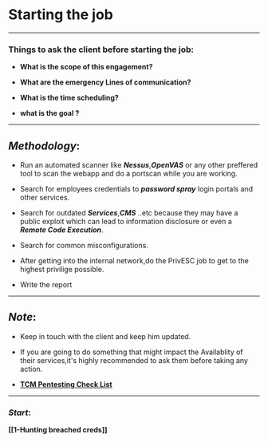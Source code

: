 # Starting the job
---
### Things to ask the client before starting the job:
-  **What is the scope of this engagement?**
- **What are the emergency Lines of communication?**

- **What is the time scheduling?**
- **what is the goal ?**
---
## ***Methodology***:
- Run an automated scanner like ***Nessus***,***OpenVAS*** or any other preffered tool to scan the webapp and do a portscan while you are working.

- Search for employees credentials to ***password spray*** login portals and other services.
- Search for outdated ***Services***,***CMS*** ..etc because they may have a public exploit which can lead to information disclosure or even a ***Remote Code Execution***.
- Search for common misconfigurations.
- After getting into the internal network,do the PrivESC job to get to the highest privilige possible.
- Write the report
---
## ***Note***:
- Keep in touch with the client and keep him updated.

- If you are going to do something that might impact the Availablity of their services,it's highly recommended to ask them before taking any action.
- [**TCM Pentesting Check List**](https://github.com/zAbuQasem/External-Pentest-Checklist)
---
### ***Start***:
**[[1-Hunting breached creds]]**